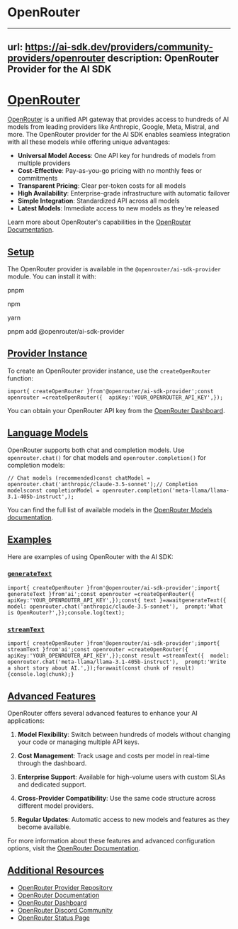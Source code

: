 # OpenRouter


---
url: https://ai-sdk.dev/providers/community-providers/openrouter
description: OpenRouter Provider for the AI SDK
---


# [OpenRouter](#openrouter)


[OpenRouter](https://openrouter.ai/) is a unified API gateway that provides access to hundreds of AI models from leading providers like Anthropic, Google, Meta, Mistral, and more. The OpenRouter provider for the AI SDK enables seamless integration with all these models while offering unique advantages:

-   **Universal Model Access**: One API key for hundreds of models from multiple providers
-   **Cost-Effective**: Pay-as-you-go pricing with no monthly fees or commitments
-   **Transparent Pricing**: Clear per-token costs for all models
-   **High Availability**: Enterprise-grade infrastructure with automatic failover
-   **Simple Integration**: Standardized API across all models
-   **Latest Models**: Immediate access to new models as they're released

Learn more about OpenRouter's capabilities in the [OpenRouter Documentation](https://openrouter.ai/docs).


## [Setup](#setup)


The OpenRouter provider is available in the `@openrouter/ai-sdk-provider` module. You can install it with:

pnpm

npm

yarn

pnpm add @openrouter/ai-sdk-provider


## [Provider Instance](#provider-instance)


To create an OpenRouter provider instance, use the `createOpenRouter` function:

```
import{ createOpenRouter }from'@openrouter/ai-sdk-provider';const openrouter =createOpenRouter({  apiKey:'YOUR_OPENROUTER_API_KEY',});
```

You can obtain your OpenRouter API key from the [OpenRouter Dashboard](https://openrouter.ai/keys).


## [Language Models](#language-models)


OpenRouter supports both chat and completion models. Use `openrouter.chat()` for chat models and `openrouter.completion()` for completion models:

```
// Chat models (recommended)const chatModel = openrouter.chat('anthropic/claude-3.5-sonnet');// Completion modelsconst completionModel = openrouter.completion('meta-llama/llama-3.1-405b-instruct',);
```

You can find the full list of available models in the [OpenRouter Models documentation](https://openrouter.ai/docs#models).


## [Examples](#examples)


Here are examples of using OpenRouter with the AI SDK:


### [`generateText`](#generatetext)


```
import{ createOpenRouter }from'@openrouter/ai-sdk-provider';import{ generateText }from'ai';const openrouter =createOpenRouter({  apiKey:'YOUR_OPENROUTER_API_KEY',});const{ text }=awaitgenerateText({  model: openrouter.chat('anthropic/claude-3.5-sonnet'),  prompt:'What is OpenRouter?',});console.log(text);
```


### [`streamText`](#streamtext)


```
import{ createOpenRouter }from'@openrouter/ai-sdk-provider';import{ streamText }from'ai';const openrouter =createOpenRouter({  apiKey:'YOUR_OPENROUTER_API_KEY',});const result =streamText({  model: openrouter.chat('meta-llama/llama-3.1-405b-instruct'),  prompt:'Write a short story about AI.',});forawait(const chunk of result){console.log(chunk);}
```


## [Advanced Features](#advanced-features)


OpenRouter offers several advanced features to enhance your AI applications:

1.  **Model Flexibility**: Switch between hundreds of models without changing your code or managing multiple API keys.

2.  **Cost Management**: Track usage and costs per model in real-time through the dashboard.

3.  **Enterprise Support**: Available for high-volume users with custom SLAs and dedicated support.

4.  **Cross-Provider Compatibility**: Use the same code structure across different model providers.

5.  **Regular Updates**: Automatic access to new models and features as they become available.


For more information about these features and advanced configuration options, visit the [OpenRouter Documentation](https://openrouter.ai/docs).


## [Additional Resources](#additional-resources)


-   [OpenRouter Provider Repository](https://github.com/OpenRouterTeam/ai-sdk-provider)
-   [OpenRouter Documentation](https://openrouter.ai/docs)
-   [OpenRouter Dashboard](https://openrouter.ai/dashboard)
-   [OpenRouter Discord Community](https://discord.gg/openrouter)
-   [OpenRouter Status Page](https://status.openrouter.ai)
